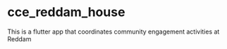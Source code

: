 # cce_reddam_house


This is a flutter app that  coordinates community engagement activities at Reddam